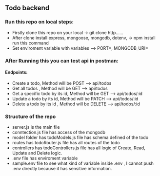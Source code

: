 ## Todo backend 

### Run this repo on local steps:
- Firstly clone this repo on your local -> git clone http......
- After clone install express, mongoose, mongodb, dotenv, -> npm install run this command 
- Set enviroment variable with variables --> PORT=, MONGODB_URI=



### After Running this you can test api in postman:
#### Endpoints:
- Create a todo, Method will be POST --> api/todos
- Get all todos , Method will be GET --> api/todos
- Get a specific todo by its id, Method will be GET --> api/todos/:id
- Update a todo by its id, Method will be PATCH --> api/todos/:id
- Delete a todo by its id , Method will be DELETE --> api/todos/:id


### Structure of the repo 
- server.js is the main file
- conntection.js file has access of the mongodb
- model folder has todoModels.js file has schema defined of the todo
- routes has todoRouter.js file has all routes of the todo
- controllers has todoControllers.js file has all logic of Create, Read, Update and Delete logic.
- .env file has enviroment variable
- sample.env file to see what kind of variable inside .env , I cannot push .env directly because it has sensitive information. 
